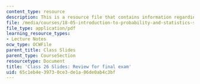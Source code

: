 ```yaml
---
content_type: resource
description: This is a resource file that contains information regarding class 26.
file: /media/courses/18-05-introduction-to-probability-and-statistics-spring-2014/65c1eb4e39730ce3de1a06de0ab4c3bf_MIT18_05S14_class26-slides.pdf
file_type: application/pdf
learning_resource_types:
- Lecture Notes
ocw_type: OCWFile
parent_title: Class Slides
parent_type: CourseSection
resourcetype: Document
title: 'Class 26 Slides: Review for final exam'
uid: 65c1eb4e-3973-0ce3-de1a-06de0ab4c3bf
---
```

